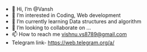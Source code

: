 - 👋 Hi, I’m @Vansh
- 👀 I’m interested in Coding, Web development
- 🌱 I’m currently learning Data structures and algorithm
- 💞️ I’m looking to collaborate on ...
- 📫 How to reach me vishnu.vs8789@gmail.com
- Telegram link- https://web.telegram.org/a/

<!---
VRRANSH/VRRANSH is a ✨ special ✨ repository because its `README.md` (this file) appears on your GitHub profile.
You can click the Preview link to take a look at your changes.
--->
